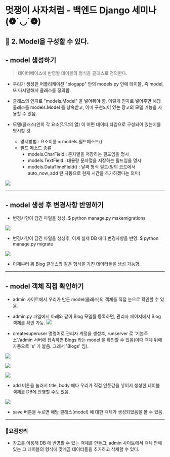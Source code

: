 # 멋쟁이 사자처럼 - 백엔드 Django 세미나 (❁´◡`❁)

## 📌 2. Model을 구성할 수 있다.

## - model 생성하기 

> 데이터베이스에 반영될 테이블의 형식을 클래스로 정의한다.


- 우리가 생성한 어플리케이션  "blogapp" 안의 models.py 안에 테이블, 즉 model, 또 다시말해서 클래스를 정의함.

- 클래스의 인자로 "models.Model" 을 넣어줘야 함.
이렇게 인자로 넣어주면 해당 클래스를 models.Model 를 상속받고, 이미 구현되어 있는 장고의 모델 기능을 사용할 수 있음.

- 모델(클래스)안의 각 요소(각각의 열) 이 어떤 데이터 타입으로 구성되어 있는지를 명시할 것
   - 명시방법 : 요소이름 =  models.필드메소드()
   - 필드 메소드 종류
        - models.CharField : 문자열을 저장하는 필드임을 명시
        - models.TextField : 대용량 문자열을 저장하는 필드임을 명시
        - models.DataTimeField() : 날짜 형식 필드(밑의 코드에서 auto_now_add 란 자동으로 현재 시간을 추가하겠다는 의미)
   
![](https://velog.velcdn.com/images/msung99/post/b9343b28-dfe8-4421-969b-5d643eb57e4b/image.png)

---

## - model 생성 후 변경사항 반영하기

- 변경사항이 담긴 파일을 생성.
$ python manage.py makemigrations

![](https://velog.velcdn.com/images/msung99/post/af7f51f6-757d-410c-8d79-3c37c5b7cbc6/image.png)

- 변경사항이 담긴 파일을 생성후, 이제 실제 DB 에다 변경사항을 반영.
$ python manage.py migrate

![](https://velog.velcdn.com/images/msung99/post/913b34ed-9882-458f-b10f-dd886177bb28/image.png)

- 이제부터 위 Blog 클래스와 같은 형식을 가진 데이터들을 생성 가능함.


---

## - model 객체 직접 확인하기

- admin 사이트에서 우리가 만든 model(클래스)의 객체를 직접 눈으로 확인할 수 있음.

- admin.py 파일에서 아래와 같이 Blog 모델를 등록하면, 관리자 페이지에서 Blog 객체를 확인 가능.
![](https://velog.velcdn.com/images/msung99/post/e2fc763a-b7a9-4635-8118-498a9a94848c/image.png)

- createsuperuser 명령어로 관리자 계정을 생성후, runserver 로 '기본주소'/admin 서버에 접속하면 Blogs 라는 model 을 확인할 수 있음(이때 객체 뒤에 자동으로 's' 가 붙음. 그래서 'Blogs' 임).


![](https://velog.velcdn.com/images/msung99/post/8aab3cfc-d13e-4bac-9827-70a161a16f87/image.png)

![](https://velog.velcdn.com/images/msung99/post/281750bc-d7dc-431e-aa36-5173ae62cf68/image.png)


![](https://velog.velcdn.com/images/msung99/post/2a3aaa60-e6a9-4bc0-962b-17384b2dbbb1/image.png)

- add 버튼을 눌러서 title, body 에다 우리가 직접 인풋값을 넣어서 생성한 테이블 객체를 DB에 반영할 수도 있음.

![](https://velog.velcdn.com/images/msung99/post/06b77d5d-5f48-42c5-be5d-537dc4403366/image.png)

- save 버튼을 누르면 해당 클래스(model) 에 대한 객체가 생성되었음을 볼 수 있음.


---
### 🎁요점정리
- 장고를 이용해 DB 에 반영할 수 있는 객체를 만들고, admin 사이트에서 객체 안에 있는 그 테이블의 형식에 맞게끔 데이터들을 추가하고 삭제할 수 있다.
